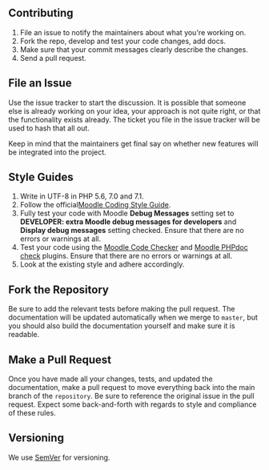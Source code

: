 Contributing
----------------------------------

1. File an issue to notify the maintainers about what you're working on.
2. Fork the repo, develop and test your code changes, add docs.
3. Make sure that your commit messages clearly describe the changes.
4. Send a pull request.

File an Issue
-------------------

Use the issue tracker to start the discussion. It is possible that someone
else is already working on your idea, your approach is not quite right, or that
the functionality exists already. The ticket you file in the issue tracker will
be used to hash that all out.

Keep in mind that the maintainers get final say on whether new features will be
integrated into the project.

Style Guides
-------------------
1. Write in UTF-8 in PHP 5.6, 7.0 and 7.1.
2. Follow the official[Moodle Coding Style Guide](https://docs.moodle.org/dev/Coding_style).
3. Fully test your code with Moodle **Debug Messages** setting set to
**DEVELOPER: extra Moodle debug messages for developers** and
**Display debug messages** setting checked.
Ensure that there are no errors or warnings at all.
4. Test your code using the [Moodle Code Checker](https://moodle.org/plugins/local_codechecker)
and [Moodle PHPdoc check](https://moodle.org/plugins/local_moodlecheck) plugins.
Ensure that there are no errors or warnings at all.
5. Look at the existing style and adhere accordingly.

Fork the Repository
-------------------

Be sure to add the relevant tests before making the pull request. The
documentation will be updated automatically when we merge to `master`,
but you should also build the documentation yourself and make sure it is
readable.

Make a Pull Request
---------------------

Once you have made all your changes, tests, and updated the documentation,
make a pull request to move everything back into the main branch of the
`repository`. Be sure to reference the original issue in the pull request.
Expect some back-and-forth with regards to style and compliance of these
rules.

Versioning
---------------------
We use [SemVer](http://semver.org/) for versioning. 
